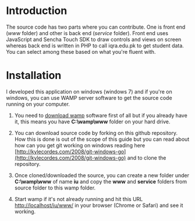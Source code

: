 # Introduction

The source code has two parts where you can contribute. One is front end (*www* folder) and other is back end (*service* folder). Front end uses JavaScript and Sencha Touch SDK to draw controls and views on screen whereas back end is written in PHP to call iqra.edu.pk to get student data. You can select among these based on what you're fluent with.

# Installation

I developed this application on windows (windows 7) and if you're on windows, you can use WAMP server software to get the source code running on your computer.

1. You need to [download wamp](http://www.wampserver.com/en/) software first of all but if you already have it, this means you have **C:\wamp\www** folder on your hard drive.

2. You can download source code by forking on this github repository. How this is done is out of the scope of this guide but you can read about how can you get git working on windows reading here [http://kylecordes.com/2008/git-windows-go](http://kylecordes.com/2008/git-windows-go) and to clone the repository.

3. Once cloned/downloaded the source, you can create a new folder under **C:\wamp\www** of name **iu** and copy the **www** and **service** folders from source folder to this wamp folder.

4. Start wamp if it's not already running and hit this URL [http://localhost/iu/www/](http://localhost/iu/www/) in your browser (Chrome or Safari) and see it working.